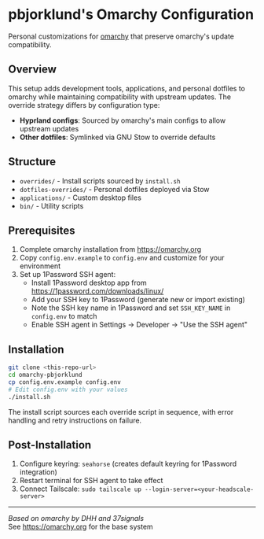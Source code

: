 # pbjorklund's Omarchy Configuration

Personal customizations for [omarchy](https://omarchy.org) that preserve omarchy's update compatibility.

## Overview

This setup adds development tools, applications, and personal dotfiles to omarchy while maintaining compatibility with upstream updates. The override strategy differs by configuration type:

- **Hyprland configs**: Sourced by omarchy's main configs to allow upstream updates
- **Other dotfiles**: Symlinked via GNU Stow to override defaults

## Structure

- `overrides/` - Install scripts sourced by `install.sh`
- `dotfiles-overrides/` - Personal dotfiles deployed via Stow
- `applications/` - Custom desktop files
- `bin/` - Utility scripts

## Prerequisites

1. Complete omarchy installation from https://omarchy.org
2. Copy `config.env.example` to `config.env` and customize for your environment
3. Set up 1Password SSH agent:
   - Install 1Password desktop app from https://1password.com/downloads/linux/
   - Add your SSH key to 1Password (generate new or import existing)
   - Note the SSH key name in 1Password and set `SSH_KEY_NAME` in `config.env` to match
   - Enable SSH agent in Settings → Developer → "Use the SSH agent"

## Installation

```bash
git clone <this-repo-url>
cd omarchy-pbjorklund
cp config.env.example config.env
# Edit config.env with your values
./install.sh
```

The install script sources each override script in sequence, with error handling and retry instructions on failure.

## Post-Installation

1. Configure keyring: `seahorse` (creates default keyring for 1Password integration)
2. Restart terminal for SSH agent to take effect
3. Connect Tailscale: `sudo tailscale up --login-server=<your-headscale-server>`

---

*Based on omarchy by DHH and 37signals*  
See https://omarchy.org for the base system